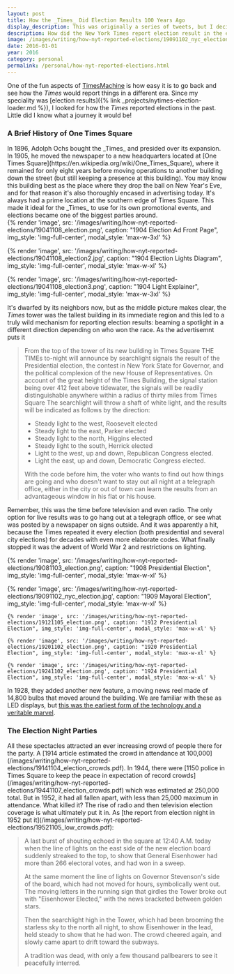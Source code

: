 ```yaml
---
layout: post
title: How the _Times_ Did Election Results 100 Years Ago
display_description: This was originally a series of tweets, but I decided to capture them here to preserve them. I also expanded the thread with some supplementary new material.
description: How did the New York Times report election result in the early 1900s? It involved spotlights!
image: /images/writing/how-nyt-reported-elections/19091102_nyc_election.jpg
date: 2016-01-01
year: 2016
category: personal
permalink: /personal/how-nyt-reported-elections.html
---
```

One of the fun aspects of [TimesMachine](https://timesmachine.nytimes.com) is how easy it is to go back and see how the _Times_ would report things in a different era. Since my speciality was [election results]({% link _projects/nytimes-election-loader.md %}), I looked for how the _Times_ reported elections in the past. Little did I know what a journey it would be!

<h3>A Brief History of One Times Square</h3>
In 1896, Adolph Ochs bought the _Times_ and presided over its expansion. In 1905, he moved the newspaper to a new headquarters located at [One Times Square](https://en.wikipedia.org/wiki/One_Times_Square), where it remained for only eight years before moving operations to another building down the street (but still keeping a presence at this building). You may know this building best as the place where they drop the ball on New Year's Eve, and for that reason it's also thoroughly encased in advertising today. It's always had a prime location at the southern edge of Times Square. This made it ideal for the _Times_ to use for its own promotional events, and elections became one of the biggest parties around.

<div class="grid grid-cols-3 gap-1">
{% render 'image', src: '/images/writing/how-nyt-reported-elections/19041108_election.png', caption: "1904 Election Ad Front Page", img_style: 'img-full-center', modal_style: 'max-w-3xl' %}

{% render 'image', src: '/images/writing/how-nyt-reported-elections/19041108_election2.jpg', caption: "1904 Election Lights Diagram", img_style: 'img-full-center', modal_style: 'max-w-xl' %}

{% render 'image', src: '/images/writing/how-nyt-reported-elections/19041108_election3.png', caption: "1904 Light Explainer", img_style: 'img-full-center', modal_style: 'max-w-3xl' %}
</div>


It's dwarfed by its neighbors now, but as the middle picture makes clear, the _Times_ tower was the tallest building in its immediate region and this led to a truly wild mechanism for reporting election results: beaming a spotlight in a different direction depending on who won the race. As the advertisemnt puts it

> From the top of the tower of its new bullding in Times Square THE TIMEs to-night will announce by searchlight signals the result of the Presidential election, the contest in New York State for Governor, and the political complexion of the new House of Representatives. On account of the great height of the Times Building, the signal station being over 412 feet above tidewater, the signals will be readily distinguishable anywhere within a radius of thirty miles from Times Square
> The searchlight will throw a shaft of white light, and the results will be indicated as follows by the direction:
>
> - Steady light to the west, Roosevelt elected
> - Steady light to the east, Parker elected
> - Steady light to the north, Higgins elected
> - Steady light to the south, Herrick elected
> - Light to the west, up and down, Republican Congress elected.
> - Light the east, up and down, Democratic Congress elected.
>
> With the code before him, the voter who wants to find out how things are going and who doesn't want to stay out all night at a telegraph office, either in the city or out of town can learn the results from an advantageous window in his flat or his house.

Remember, this was the time before television and even radio. The only option for live results was to go hang out at a telegraph office, or see what was posted by a newspaper on signs outside. And it was apparently a hit, because the Times repeated it every election (both presidential and several city elections) for decades with even more elaborate codes. What finally stopped it was the advent of World War 2 and restrictions on lighting.

{% render 'image', src: '/images/writing/how-nyt-reported-elections/19081103_election.png', caption: "1908 Presidential Election", img_style: 'img-full-center', modal_style: 'max-w-xl' %}

<div class="grid grid-cols-2 gap-1">
    {% render 'image', src: '/images/writing/how-nyt-reported-elections/19091102_nyc_election.jpg', caption: "1909 Mayoral Election", img_style: 'img-full-center', modal_style: 'max-w-xl' %}

    {% render 'image', src: '/images/writing/how-nyt-reported-elections/19121105_election.png', caption: "1912 Presidential Election", img_style: 'img-full-center', modal_style: 'max-w-xl' %}

    {% render 'image', src: '/images/writing/how-nyt-reported-elections/19201102_election.png', caption: "1920 Presidential Election", img_style: 'img-full-center', modal_style: 'max-w-xl' %}

    {% render 'image', src: '/images/writing/how-nyt-reported-elections/19241102_election.png', caption: "1924 Presidential Election", img_style: 'img-full-center', modal_style: 'max-w-xl' %}
</div>

In 1928, they added another new feature, a moving news reel made of 14,800 bulbs that moved around the building. We are familiar with these as LED displays, but [this was the earliest form of the technology and a veritable marvel](/images/writing/how-nyt-reported-elections/19281108_election_lights.pdf).

<h3>The Election Night Parties</h3>
All these spectacles attracted an ever increasing crowd of people there for the party. A [1914 article estimated the crowd in attendance at 100,000](/images/writing/how-nyt-reported-elections/19141104_election_crowds.pdf). In 1944, there were [1150 police in Times Square to keep the peace in expectation of record crowds](/images/writing/how-nyt-reported-elections/19441107_election_crowds.pdf) which was estimated at 250,000 total. But in 1952, it had all fallen apart, with less than 25,000 maximum in attendance. What killed it? The rise of radio and then television election coverage is what ultimately put it in. As [the report from election night in 1952 put it](/images/writing/how-nyt-reported-elections/19521105_low_crowds.pdf):

> A last burst of shouting echoed in the square at 12:40 A.M. today when the line of lights on the east side of the new election board suddenly streaked to the top, to show that General Eisenhower had more than 266 electoral votes, and had won in a sweep.
>
> At the same moment the line of lights on Governor Stevenson's side of the board, which had not moved for hours, symbolically went out. The moving letters in the running sign that girdles the Tower broke out with "Eisenhower Elected," with the news bracketed between golden stars.
>
> Then the searchlight high in the Tower, which had been brooming the starless sky to the north all night, to show Eisenhower in the lead, held steady to show that he had won. The crowd cheered again, and slowly came apart to drift toward the subways.
>
> A tradition was dead, with only a few thousand pallbearers to see it peacefully interred.
